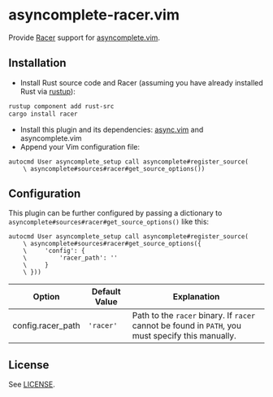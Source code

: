 # asyncomplete-racer.vim

Provide [Racer](https://github.com/racer-rust/racer) support for [asyncomplete.vim](https://github.com/prabirshrestha/asyncomplete.vim).

## Installation

* Install Rust source code and Racer (assuming you have already installed Rust via [rustup](https://www.rustup.rs/)):

```sh
rustup component add rust-src
cargo install racer
```

* Install this plugin and its dependencies: [async.vim](https://github.com/prabirshrestha/async.vim) and asyncomplete.vim
* Append your Vim configuration file:

```vim
autocmd User asyncomplete_setup call asyncomplete#register_source(
    \ asyncomplete#sources#racer#get_source_options())
```

## Configuration

This plugin can be further configured by passing a dictionary to `asyncomplete#sources#racer#get_source_options()` like this:

```vim
autocmd User asyncomplete_setup call asyncomplete#register_source(
    \ asyncomplete#sources#racer#get_source_options({
    \     'config': {
    \         'racer_path': ''
    \     }
    \ }))
```

| Option | Default Value | Explanation |
|---|---|---|
| config.racer_path | ```'racer'``` | Path to the `racer` binary. If `racer` cannot be found in `PATH`, you must specify this manually. |

## License

See [LICENSE](https://raw.githubusercontent.com/keremc/asyncomplete-racer.vim/master/LICENSE).
